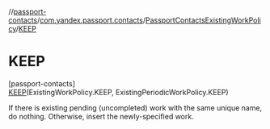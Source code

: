 //[passport-contacts](../../../../index.md)/[com.yandex.passport.contacts](../../index.md)/[PassportContactsExistingWorkPolicy](../index.md)/[KEEP](index.md)

# KEEP

[passport-contacts]\
[KEEP](index.md)(ExistingWorkPolicy.KEEP, ExistingPeriodicWorkPolicy.KEEP)

If there is existing pending (uncompleted) work with the same unique name, do nothing. Otherwise, insert the newly-specified work.

